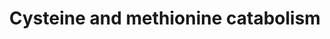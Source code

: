 ---
annotations:
- id: PW:0000013
  parent: disease pathway
  type: Pathway Ontology
  value: disease pathway
- id: PW:0001078
  parent: classic metabolic pathway
  type: Pathway Ontology
  value: cysteine and methionine metabolic pathway
- id: PW:0000049
  parent: classic metabolic pathway
  type: Pathway Ontology
  value: cysteine metabolic pathway
- id: PW:0001302
  parent: regulatory pathway
  type: Pathway Ontology
  value: methionine degradation pathway
- id: PW:0000048
  parent: regulatory pathway
  type: Pathway Ontology
  value: methionine cycle/metabolic pathway
- id: PW:0000011
  parent: classic metabolic pathway
  type: Pathway Ontology
  value: amino acid metabolic pathway
authors:
- DeSl
- Egonw
- IreneHemel
- MaintBot
- Ddomingof
- Fehrhart
- Finterly
- Eweitz
- Khanspers
citedin:
- link: 10.1159/000535120
  title: Human Monocytes Exposed to SARS-CoV-2 Display Features of Innate Immune Memory
    Producing High Levels of CXCL10 upon Restimulation (2023)
communities:
- IEM
- ONTOX
- RareDiseases
description: 'This pathway visualizes the conversion of methionine to cysteine, after
  which it is further metabolized in either an oxidative or non-oxidative manner.
  Several of these metabolites are altered in people suffering from MoCD and SO; changes
  in metabolite concentrations (comparing MoCD cases to controls) are highlighted
  in blue (see [WP4507](https://www.wikipathways.org/index.php/Pathway:WP4507) for
  the pathway on MoCD). This pathway was inspired by Chapter 12 of the book of Blau
  (ISBN 3642403360 (978-3642403361)). '
last-edited: 2025-10-26
ndex: 5506c2e4-8b6b-11eb-9e72-0ac135e8bacf
organisms:
- Homo sapiens
redirect_from:
- /index.php/Pathway:WP4504
- /instance/WP4504
- /instance/WP4504_r140762
revision: r140762
schema-jsonld:
- '@context': https://schema.org/
  '@id': https://wikipathways.github.io/pathways/WP4504.html
  '@type': Dataset
  creator:
    '@type': Organization
    name: WikiPathways
  description: 'This pathway visualizes the conversion of methionine to cysteine,
    after which it is further metabolized in either an oxidative or non-oxidative
    manner. Several of these metabolites are altered in people suffering from MoCD
    and SO; changes in metabolite concentrations (comparing MoCD cases to controls)
    are highlighted in blue (see [WP4507](https://www.wikipathways.org/index.php/Pathway:WP4507)
    for the pathway on MoCD). This pathway was inspired by Chapter 12 of the book
    of Blau (ISBN 3642403360 (978-3642403361)). '
  keywords:
  - -CH3
  - 3-Mercaptopyruvic acid
  - 5-Methyltetrahydrofolate
  - AAT
  - ATP
  - Adenosine
  - Alpha-KB
  - B-Sulfinyl pyruvate
  - BHMT
  - Betaine
  - CDO
  - CO₂
  - CSD
  - CSE
  - Cystathionine
  - Cysteine
  - Cysteine sulfinic acid
  - Cystine
  - Dimethylglycine
  - GCS
  - GS
  - Gamma-glutamylcysteine
  - Glu
  - Glutathione
  - Gly
  - H2S
  - Homocysteine
  - Hypotaurine
  - H₂O
  - KG
  - MAT
  - MPST
  - MS
  - MT
  - Methionine
  - NH₄⁺
  - O₂
  - Pyr
  - RSSH
  - S-Adenosylhomocysteine
  - S-Adenosylmethionine
  - S-sulfocysteine
  - SAAH
  - SDO
  - SO
  - SO3 2-
  - SQR
  - Serine
  - Sulfate
  - Sulfite
  - Taurine
  - Tetra-hydrofolate
  - Thiosulfate(2−)
  license: CC0
  name: Cysteine and methionine catabolism
seo: CreativeWork
title: Cysteine and methionine catabolism
wpid: WP4504
---